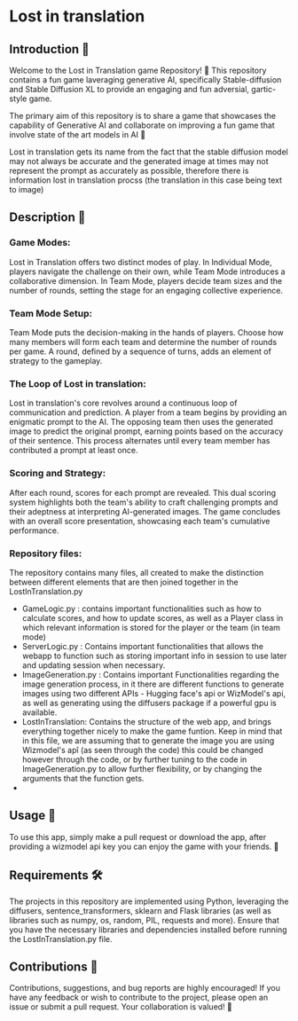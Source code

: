 # Lost in translation 

## Introduction 🎉

Welcome to the Lost in Translation game Repository! 🚀 This repository contains a fun game laveraging generative AI, specifically Stable-diffusion and Stable Diffusion XL to provide an engaging and fun adversial, gartic-style game.

The primary aim of this repository is to share a game that showcases the capability of Generative AI and collaborate on improving a fun game that involve state of the art models in AI 🌟


Lost in translation gets its name from the fact that the stable diffusion model may not always be accurate and the generated image at times may not represent the prompt as accurately as possible, therefore there is information lost in translation procss (the translation in this case being text to image)

## Description 📑

### Game Modes:
Lost in Translation offers two distinct modes of play. In Individual Mode, players navigate the challenge on their own, while Team Mode introduces a collaborative dimension. In Team Mode, players decide team sizes and the number of rounds, setting the stage for an engaging collective experience.

### Team Mode Setup:
Team Mode puts the decision-making in the hands of players. Choose how many members will form each team and determine the number of rounds per game. A round, defined by a sequence of turns, adds an element of strategy to the gameplay.

### The Loop of Lost in translation:
Lost in translation's core revolves around a continuous loop of communication and prediction. A player from a team begins by providing an enigmatic prompt to the AI. The opposing team then uses the generated image to predict the original prompt, earning points based on the accuracy of their sentence. This process alternates until every team member has contributed a prompt at least once.

### Scoring and Strategy:
After each round, scores for each prompt are revealed. This dual scoring system highlights both the team's ability to craft challenging prompts and their adeptness at interpreting AI-generated images. The game concludes with an overall score presentation, showcasing each team's cumulative performance.

### Repository files: 
The repository contains many files, all created to make the distinction between different elements that are then joined together in the LostInTranslation.py
  * GameLogic.py : contains important functionalities such as how to calculate scores, and how to update scores, as well as a Player class in which relevant information is stored for the player or the team (in team mode) 
  * ServerLogic.py : Contains important functionalities that allows the webapp to function such as storing important info in session to use later and updating session when necessary.
  * ImageGeneration.py : Contains important Functionalities regarding the image generation process, in it there are different functions to generate images using two different APIs - Hugging face's api or WizModel's api, as well as generating using the diffusers package if a powerful gpu is available.
  * LostInTranslation: Contains the structure of the web app, and brings everything together nicely to make the game funtion. Keep in mind that in this file, we are assuming that to generate the image you are using Wizmodel's apî (as seen through the code) this could be changed however through the code, or by further tuning to the code in ImageGeneration.py to allow further flexibility, or by changing the arguments that the function gets.
  * 
## Usage 🚀

To use this app, simply make a pull request or download the app, after providing a wizmodel api key you can enjoy the game with your friends. 📝

## Requirements 🛠️

The projects in this repository are implemented using Python, leveraging the diffusers, sentence_transformers, sklearn and Flask libraries (as well as libraries such as numpy, os, random, PIL, requests and more). Ensure that you have the necessary libraries and dependencies installed before running the LostInTranslation.py file.

## Contributions 🤝

Contributions, suggestions, and bug reports are highly encouraged! If you have any feedback or wish to contribute to the project, please open an issue or submit a pull request. Your collaboration is valued! 🙌


